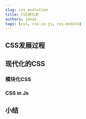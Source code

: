 ```yaml
---
slug: css_evolution
title: CSS进化史
authors: jonas
tags: [css, css-in-js, css-module]
---
```


## CSS发展过程

## 现代化的CSS

### 模块化CSS

### CSS in Js

## 小结
